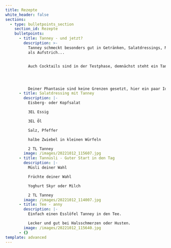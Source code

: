 ```yaml
---
title: Rezepte
white_header: false
sections:
  - type: bulletpoints_section
    section_id: Rezepte
    bulletpoints:
      - title: Tanney - und jetzt?
        description: >-
          Tanney schmeckt besonders gut in Getränken, Salatdressings, Müsli und
          als Aufstrich...


          Auch Cocktails sind in der Testphase, demnächst steht ein Tanneyrhinnia-Tasting an.




          Deiner Phantasie sind keine Grenzen gesetzt, hier ein paar Ideen:
      - title: Salatdressing mit Tanney
        description: |-
          Eisberg- oder Kopfsalat

          3EL Essig

          3EL Öl

          Salz, Pfeffer

          halbe Zwiebel in kleinen Würfeln

          2 TL Tanney
        image: /images/20221012_115607.jpg
      - title: Tannüsli - Guter Start in den Tag
        description: |-
          Müsli deiner Wahl

          Früchte deiner Wahl

          Yoghurt Skyr oder Milch 

          2 TL Tanney
        image: /images/20221012_114007.jpg
      - title: Tee - anny
        description: |-
          Einfach einen Esslöfel Tanney in den Tee.

          Lecker und gut bei Halsschmerzen oder Husten.
        image: /images/20221012_115640.jpg
      - {}
template: advanced
---
```

